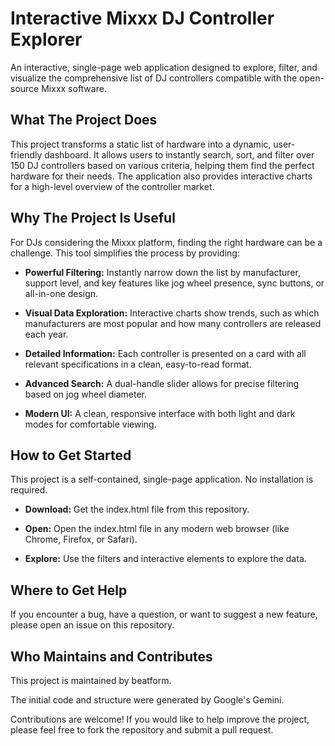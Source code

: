 # Interactive Mixxx DJ Controller Explorer

An interactive, single-page web application designed to explore, filter, and visualize the comprehensive list of DJ controllers compatible with the open-source Mixxx software.

## What The Project Does

This project transforms a static list of hardware into a dynamic, user-friendly dashboard. It allows users to instantly search, sort, and filter over 150 DJ controllers based on various criteria, helping them find the perfect hardware for their needs. The application also provides interactive charts for a high-level overview of the controller market.

## Why The Project Is Useful

For DJs considering the Mixxx platform, finding the right hardware can be a challenge. This tool simplifies the process by providing:

* **Powerful Filtering:** Instantly narrow down the list by manufacturer, support level, and key features like jog wheel presence, sync buttons, or all-in-one design.

* **Visual Data Exploration:** Interactive charts show trends, such as which manufacturers are most popular and how many controllers are released each year.

* **Detailed Information:** Each controller is presented on a card with all relevant specifications in a clean, easy-to-read format.

* **Advanced Search:** A dual-handle slider allows for precise filtering based on jog wheel diameter.

* **Modern UI:** A clean, responsive interface with both light and dark modes for comfortable viewing.

## How to Get Started

This project is a self-contained, single-page application. No installation is required.

* **Download:** Get the index.html file from this repository.

* **Open:** Open the index.html file in any modern web browser (like Chrome, Firefox, or Safari).

* **Explore:** Use the filters and interactive elements to explore the data.

## Where to Get Help

If you encounter a bug, have a question, or want to suggest a new feature, please open an issue on this repository.

## Who Maintains and Contributes

This project is maintained by beatform.

The initial code and structure were generated by Google's Gemini.

Contributions are welcome! If you would like to help improve the project, please feel free to fork the repository and submit a pull request.
